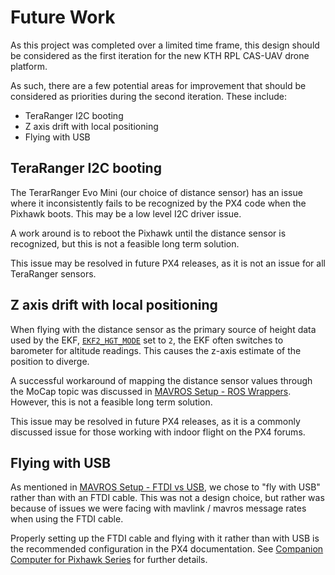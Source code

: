 # Future Work

As this project was completed over a limited time frame,
this design should be considered as the first iteration
for the new KTH RPL CAS-UAV drone platform.

As such, there are a few potential areas for improvement
that should be considered as priorities during the second iteration.
These include:

 * TeraRanger I2C booting
 * Z axis drift with local positioning
 * Flying with USB


## TeraRanger I2C booting

The TerarRanger Evo Mini (our choice of distance sensor)
has an issue where it inconsistently fails to be recognized
by the PX4 code when the Pixhawk boots.
This may be a low level I2C driver issue.

A work around is to reboot the Pixhawk until the distance sensor
is recognized, but this is not a feasible long term solution.

This issue may be resolved in future PX4 releases, as it is
not an issue for all TeraRanger sensors.


## Z axis drift with local positioning

When flying with the distance sensor as the primary source of height data used by the EKF,
[`EKF2_HGT_MODE`](https://docs.px4.io/v1.9.0/en/advanced_config/parameter_reference.html#EKF2_HGT_MODE)
set to `2`, the EKF often switches to barometer for altitude readings.
This causes the z-axis estimate of the position to diverge.

A successful workaround of mapping the distance sensor values through the MoCap
topic was discussed in [MAVROS Setup - ROS Wrappers](setup/mavros_setup.md#rpl-mavros-wrappers).
However, this is not a feasible long term solution.


This issue may be resolved in future PX4 releases, as it is
a commonly discussed issue for those working with indoor flight
on the PX4 forums.


## Flying with USB

As mentioned in [MAVROS Setup - FTDI vs USB](setup/mavros_setup.md#ftdi-vs-usb), we chose to "fly with USB"
rather than with an FTDI cable.
This was not a design choice, but rather was because of issues we were facing
with mavlink / mavros message rates when using the FTDI cable.

Properly setting up the FTDI cable and flying with it rather than with USB
is the recommended configuration in the PX4 documentation.
See [Companion Computer for Pixhawk Series](https://docs.px4.io/master/en/companion_computer/pixhawk_companion.html)
for further details.